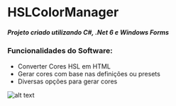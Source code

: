 # HSLColorManager
##### Projeto criado utilizando C#, .Net 6 e Windows Forms

### Funcionalidades do Software:
 - Converter Cores HSL em HTML
 - Gerar cores com base nas definições ou presets
 - Diversas opções para gerar cores

![alt text](https://i.imgur.com/AdSMSYr.png)
